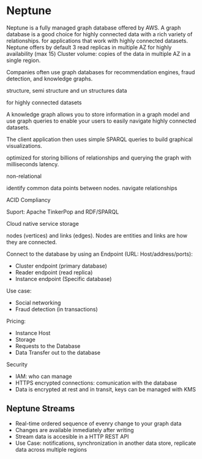 
# Neptune

Neptune is a fully managed graph database offered by AWS.
A graph database is a good choice for highly connected data with a rich variety of relationships.  for applications that work with highly connected datasets. 
Neptune offers by default 3 read replicas in multiple AZ for highly availability (max 15)
Cluster volume: copies of the data in multiple AZ in a single region.

Companies often use graph databases for recommendation engines, fraud detection, and knowledge graphs.

structure, semi structure and un structures data

for highly connected datasets

A knowledge graph allows you to store information in a graph model and use graph queries to enable your users to easily navigate highly connected datasets.

The client application then uses simple SPARQL queries to build graphical visualizations.

optimized for storing billions of relationships and querying the graph with milliseconds latency.

non-relational

identify common data points between nodes.
navigate relationships

ACID Compliancy

Suport: Apache TinkerPop and RDF/SPARQL

Cloud native service storage

nodes (vertices) and links (edges). Nodes are entities and links are how they are connected.

Connect to the database by using an Endpoint (URL: Host/address/ports): 
- Cluster endpoint (primary database)
- Reader endpoint (read replica)
- Instance endpoint (Specific database)

Use case:
- Social networking
- Fraud detection (in transactions)

Pricing:
- Instance Host
- Storage
- Requests to the Database
- Data Transfer out to the database

Security
- IAM: who can manage
- HTTPS encrypted connections: comunication with the database
- Data is encrypted at rest and in transit, keys can be managed with KMS

## Neptune Streams
- Real-time ordered sequence of evenry change to your graph data
- Changes are available inmediately after writing
- Stream data is accesible in a HTTP REST API
- Use Case: notifications, synchronization in another data store, replicate data across multiple regions